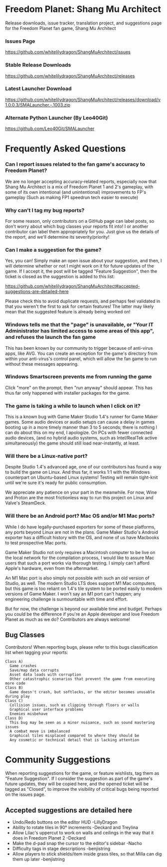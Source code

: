 # Freedom Planet: Shang Mu Architect

Release downloads, issue tracker, translation project, and suggestions page for the Freedom Planet fan game, Shang Mu Architect

### Issues Page
https://github.com/whitelilydragon/ShangMuArchitect/issues

### Stable Release Downloads
https://github.com/whitelilydragon/ShangMuArchitect/releases
### Latest Launcher Download
https://github.com/whitelilydragon/ShangMuArchitect/releases/download/v1.0.0.3/SMALauncher.-.1003.zip

### Alternate Python Launcher (By Leo40Git)
https://github.com/Leo40Git/SMALauncher

# Frequently Asked Questions

### Can I report issues related to the fan game's accuracy to Freedom Planet?

We are no longer accepting accuracy-related reports, especially now that Shang Mu Architect is a mix of Freedom Planet 1 and 2's gameplay, with some of its own intentional (and unintentional) improvements to FP's gameplay (Such as making FP1 speedrun tech easier to execute)

### Why can't I tag my bug reports?

For some reason, only contributors on a GitHub page can label posts, so don't worry about which bug classes your reports fit into! I or another contributor can label them appropriately for you. Just give us the details of the report, and we'll determine its severity/priority!

### Can I make a suggestion for the game?

Yes, you can! Simply make an open issue about your suggestion, and then, I will determine whether or not I might work on it for future updates of the game. If I accept it, the post will be tagged "Feature Suggestion", then the ticket is closed as the suggestion is added to this list:

https://github.com/whitelilydragon/ShangMuArchitect#accepted-suggestions-are-detailed-here

Please check this to avoid duplicate requests, and perhaps feel validated in that you weren't the first to ask for certain features! The latter may likely mean that the suggested feature is already being worked on!

### Windows tells me that the "page" is unavailable, or "Your IT Administrator has limited access to some areas of this app", and refuses the launch the fan game

This has been known by our community to trigger because of anti-virus apps, like AVG. You can create an exception for the game's directory from within your anti-virus's control panel, which will allow the fan game to run without these messages appearing.

### Windows Smartscreen prevents me from running the game

Click "more" on the prompt, then "run anyway" should appear. This has thus far only happened with installer packages for the game.

### The game is taking a while to launch when I click on it?

This is a known bug with Game Maker Studio 1.4's runner for Game Maker games. Some audio devices or audio setups can cause a delay in games booting up in a more timely manner than 3 to 5 seconds; there is nothing I can do about this on my end, I apologize. On PCs with fewer connected audio devices, (and no hybrid audio systems, such as Intel/RealTek active simultaneously) the game should still load near-instantly, at least.

### Will there be a Linux-native port?

Despite Studio 1.4's advanced age, one of our contributors has found a way to build the game on Linux. And thus far, it works 1:1 with the Windows counterpart on Ubuntu-based Linux systems! Testing will remain tight-knit until we're sure it's ready for public consumption.

We appreciate any patience on your part in the meanwhile. For now, Wine and Proton are the most frictionless way to run this project on Linux and Valve's SteamDeck.

### Will there be an Android port? Mac OS and/or M1 Mac ports?

While I do have legally-purchased exporters for some of these platforms, any ports beyond Linux are not in the plans. Game Maker Studio's Android exporter has a difficult history with the OS, and none of us have Macbooks to test prospective Mac ports.

Game Maker Studio not only requires a Macintosh computer to be live on the local network for the compilation process, I would like to assure Mac users that such a port works via thorough testing. I simply can't afford Apple's hardware, even from the aftermarket.

An M1 Mac port is also simply not possible with such an old version of Studio, as well. The modern Studio LTS does support M1 Mac computers, but this game is too reliant on 1.4's tile system to be ported easily to modern versions of Game Maker. I won't say an M1 port can't happen; any engineering challenge is surmountable with time and effort.

But for now, the challenge is beyond our available time and budget. Perhaps you could be the difference if you're an Apple developer and love Freedom Planet as much as we do? Contributors are always welcome!

**Bug Classes**
---------------

Contributors! When reporting bugs, please refer to this bugs classification list when tagging your reports:
```
Class A)
  Game crashes
  Save/map data corrupts 
  Asset data loads with corruption
  Other catastrophic scenarios that prevent the game from executing more code
Class B)
  Game doesn't crash, but softlocks, or the editor becomes unusable during play
Class C)
  Collision issues, such as clipping through floors or walls
  Graphical user interface problems
  Enemies misbehave
Class D)
  This bug may be seen as a minor nuisance, such as sound mastering issues
  A combat move is imbalanced
  Graphical tiles misplaced compared to where they should be
  Any cosmetic or technical detail that is lacking attention  
```

# Community Suggestions

When reporting suggestions for the game, or feature wishlists, tag them as "Feature Suggestion". If I consider the suggestion as part of the game's future updates, they will be copied here, and the opened ticket will be tagged as "Closed", to improve the visibility of critical bugs being reported on the issues page.

## Accepted suggestions are detailed here

- Undo/Redo buttons on the editor HUD -LillyDragon
- Ability to rotate tiles in 90° increments -Deckard and Treylina
- Allow Lilac's uppercut to work on walls and ceilings in the way that it does in Freedom Planet 2 -Deckard
- Make the d-pad snap the cursor to the editor's sidebar -Nacho
- Difficulty tags in stage descriptions -benjistring
- Allow players to stick shields/item inside grass tiles, so that Milla can dig them up later -benjistring
